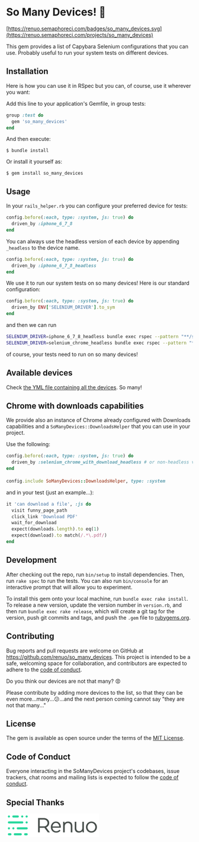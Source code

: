 # So Many Devices! 🕺

[https://renuo.semaphoreci.com/badges/so_many_devices.svg](https://renuo.semaphoreci.com/projects/so_many_devices)

This gem provides a list of Capybara Selenium configurations that you can use.
Probably useful to run your system tests on different devices.

## Installation

Here is how you can use it in RSpec but you can, of course, use it wherever you want:

Add this line to your application's Gemfile, in group tests:

```ruby
group :test do
  gem 'so_many_devices'
end
```

And then execute:

    $ bundle install

Or install it yourself as:

    $ gem install so_many_devices

## Usage

In your `rails_helper.rb` you can configure your preferred device for tests:

```ruby
config.before(:each, type: :system, js: true) do
  driven_by :iphone_6_7_8
end
```

You can always use the headless version of each device by appending `_headless` to the device name.

```ruby
config.before(:each, type: :system, js: true) do
  driven_by :iphone_6_7_8_headless
end
```

We use it to run our system tests on so many devices! Here is our standard configuration:

```ruby
config.before(:each, type: :system, js: true) do
  driven_by ENV['SELENIUM_DRIVER'].to_sym
end
```

and then we can run

```sh
SELENIUM_DRIVER=iphone_6_7_8_headless bundle exec rspec --pattern "**/system/**/*_spec.rb"
SELENIUM_DRIVER=selenium_chrome_headless bundle exec rspec --pattern "**/system/**/*_spec.rb"
```

of course, your tests need to run on so many devices!
 
## Available devices

Check [the YML file containing all the devices](./lib/so_many_devices.yml). So many!

## Chrome with downloads capabilities

We provide also an instance of Chrome already configured with 
Downloads capabilities and a `SoManyDevices::DownloadsHelper` that you can use in your project.

Use the following:

```ruby
config.before(:each, type: :system, js: true) do
  driven_by :selenium_chrome_with_download_headless # or non-headless version
end

config.include SoManyDevices::DownloadsHelper, type: :system
```

and in your test (just an example...):

```ruby
it 'can download a file', :js do
  visit funny_page_path
  click_link 'Download PDF'
  wait_for_download
  expect(downloads.length).to eq(1)
  expect(download).to match(/.*\.pdf/)
end
```


## Development

After checking out the repo, run `bin/setup` to install dependencies. 
Then, run `rake spec` to run the tests. You can also run `bin/console` for an interactive prompt that will allow you to experiment.

To install this gem onto your local machine, run `bundle exec rake install`. 
To release a new version, update the version number in `version.rb`, and then run `bundle exec rake release`, 
which will create a git tag for the version, push git commits and tags, and push the `.gem` file to [rubygems.org](https://rubygems.org).

## Contributing

Bug reports and pull requests are welcome on GitHub at <https://github.com/renuo/so_many_devices>. 
This project is intended to be a safe, welcoming space for collaboration, and contributors are expected to adhere to the [code of conduct](https://github.com/renuo/so_many_devices/blob/master/CODE_OF_CONDUCT.md).

Do you think our devices are not that many? 😡

Please contribute by adding more devices to the list, so that they can be even more...many...😕...and the next person coming cannot say "they are not that many..."

## License

The gem is available as open source under the terms of the [MIT License](https://opensource.org/licenses/MIT).

## Code of Conduct

Everyone interacting in the SoManyDevices project's codebases, issue trackers, chat rooms and mailing lists is expected to follow the [code of conduct](https://github.com/renuo/so_many_devices/blob/master/CODE_OF_CONDUCT.md).


## Special Thanks

[![Renuo AG](./logo/renuo.png)](https://www.renuo.ch)
